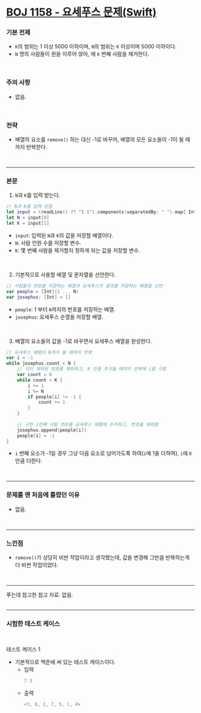 # [BOJ 1158 - 요세푸스 문제(Swift)](https://www.acmicpc.net/problem/1158)

### 기본 전제<br/>
 - `K`의 범위는 1 이상 5000 이하이며, `N`의 범위는 `K` 이상이며 5000 이하이다.<br/>
 - `N` 명의 사람들이 원을 이루어 앉아, 매 `K` 번째 사람을 제거한다.<br/>
<br/>

### 주의 사항<br/>
 - 없음.<br/>
<br/>

### 전략<br/>
 - 배열의 요소를 `remove()` 하는 대신 -1로 바꾸어, 배열의 모든 요소들이 -1이 될 때까지 반복한다.<br/>
<br/>

---
### 본문<br/>

1. `N`과 `K`를 입력 받는다.<br/>
```Swift
// N과 K를 입력 받음
let input = (readLine() ?? "1 1").components(separatedBy: " ").map{ Int($0) ?? 1 }
let N = input[0]
let K = input[1]
```
 - `input`: 입력된 `N`과 `K`의 값을 저장할 배열이다.<br/>
 - `N`: 사람 인원 수를 저장할 변수.<br/>
 - `K`: 몇 번째 사람을 제거할지 정하게 되는 값을 저장할 변수.<br/>
 <br/>

2. 기본적으로 사용할 배열 및 문자열을 선언한다.<br/>
```Swift
// 사람들의 번호를 저장하는 배열과 요세푸스의 결과를 저장하는 배열을 선언
var people = [Int](1 ... N)
var josephus: [Int] = []
```
 - `people`: 1 부터 `N`까지의 번호를 저장하는 배열.<br/>
 - `josephus`: 요세푸스 순열을 저장할 배열.<br/>
 <br/>

3. 배열의 요소들의 값을 -1로 바꾸면서 요세푸스 배열을 완성한다.<br/>
```Swift
// 요세푸스 배열이 N개가 될 때까지 반복
var i = -1
while josephus.count < N {
    // 이미 제외된 번호를 제외하고, K 만큼 추가될 때까지 반복해 i를 구함
    var count = 0
    while count < K {
        i += 1
        i %= N
        if people[i] != -1 {
            count += 1
        }
    }
    
    // 구한 i번째 사람 번호를 요세푸스 배열에 추가하고, 번호를 제외함
    josephus.append(people[i])
    people[i] = -1
}
```
 - `i` 번째 요소가 -1일 경우 그냥 다음 요소로 넘어가도록 하여(`i`에 1을 더하여), `i`에 `K` 만큼 더한다.<br/>
<br/>

---
### 문제를 맨 처음에 틀렸던 이유<br/>
- 없음.<br/>
<br/>

---
### 느낀점<br/>
- `remove()`가 상당히 비싼 작업이라고 생각했는데, 값을 변경해 그만큼 반복하는게 더 비싼 작업이었다.<br/>
<br/>

--- 
푸는데 참고한 참고 자료: 없음.<br/>
<br/>

---
### 시험한 테스트 케이스
<br/>

테스트 케이스 1<br/>
- 기본적으로 백준에 써 있는 테스트 케이스이다.<br/>
    - 입력
        ```Swift
        7 3
        ```
    - 출력
        ```Swift
        <3, 6, 2, 7, 5, 1, 4>
        ```
<br/>
